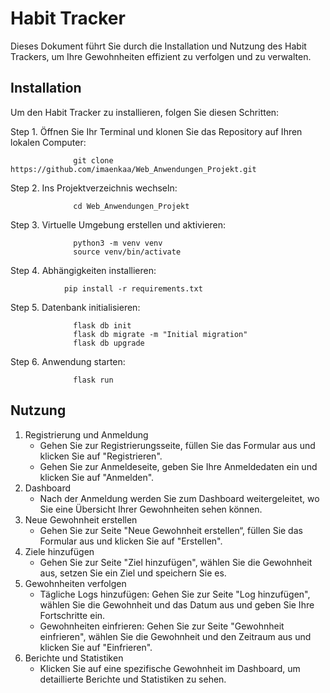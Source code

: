 # Habit Tracker

Dieses Dokument führt Sie durch die Installation und Nutzung des Habit Trackers, um Ihre Gewohnheiten effizient zu verfolgen und zu verwalten.

## Installation

Um den Habit Tracker zu installieren, folgen Sie diesen Schritten:

Step 1.	Öffnen Sie Ihr Terminal und klonen Sie das Repository auf Ihren lokalen Computer:

                  git clone https://github.com/imaenkaa/Web_Anwendungen_Projekt.git

Step 2.	Ins Projektverzeichnis wechseln:

                  cd Web_Anwendungen_Projekt
  	
Step 3.	Virtuelle Umgebung erstellen und aktivieren:

                  python3 -m venv venv 
                  source venv/bin/activate
  	
Step 4.	Abhängigkeiten installieren:

  	            pip install -r requirements.txt

Step 5.	Datenbank initialisieren:

                  flask db init
                  flask db migrate -m "Initial migration"
                  flask db upgrade

Step 6.	Anwendung starten:

                  flask run

## Nutzung

1.	Registrierung und Anmeldung
    -	Gehen Sie zur Registrierungsseite, füllen Sie das Formular aus und klicken Sie auf "Registrieren".
    - Gehen Sie zur Anmeldeseite, geben Sie Ihre Anmeldedaten ein und klicken Sie auf "Anmelden".
2.	Dashboard
    -	Nach der Anmeldung werden Sie zum Dashboard weitergeleitet, wo Sie eine Übersicht Ihrer Gewohnheiten sehen können.
3.	Neue Gewohnheit erstellen
    -	Gehen Sie zur Seite "Neue Gewohnheit erstellen“, füllen Sie das Formular aus und klicken Sie auf "Erstellen".
4.	Ziele hinzufügen
    -	Gehen Sie zur Seite "Ziel hinzufügen", wählen Sie die Gewohnheit aus, setzen Sie ein Ziel und speichern Sie es.
5.	Gewohnheiten verfolgen
    -	Tägliche Logs hinzufügen: Gehen Sie zur Seite "Log hinzufügen", wählen Sie die Gewohnheit und das Datum aus und geben Sie Ihre Fortschritte ein.
    -	Gewohnheiten einfrieren: Gehen Sie zur Seite "Gewohnheit einfrieren", wählen Sie die Gewohnheit und den Zeitraum aus und klicken Sie auf "Einfrieren".
6.	Berichte und Statistiken
    -	Klicken Sie auf eine spezifische Gewohnheit im Dashboard, um detaillierte Berichte und Statistiken zu sehen.



